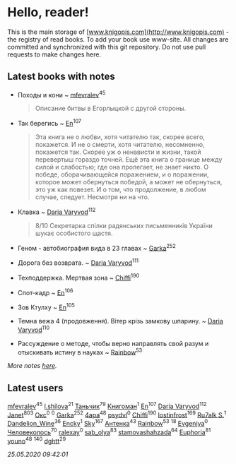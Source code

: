 # Hello, reader!
This is the main storage of [www.knigopis.com](http://www.knigopis.com) - the registry of read books.
To add your book use www-site. All changes are committed and synchronized with this git repository.
Do not use pull requests to make changes here.


## Latest books with notes
* Походы и кони ~ [mfevralev](users/140/140966150-vkontakte)<sup>45</sup>
    > Описание битвы в Егорлыцкой с другой стороны.

* Так берегись ~ [En](users/333/333646551-vkontakte)<sup>107</sup>
    > Эта книга не о любви, хотя читателю так, скорее всего, покажется. И не о смерти, хотя читателю, несомненно, покажется так. Скорее уж о ненависти и жизни, такой перевертыш гораздо точней.
    > Ещё эта книга о границе между силой и слабостью; где она пролегает, не знает никто. О победе, оборачивающейся поражением, и о поражении, которое может обернуться победой, а может не обернуться, это уж как повезет. И о том, что продолжение, в любом случае, следует. Несмотря ни на что.

* Клавка ~ [Daria Varyvod](users/829/829893410524253-facebook)<sup>112</sup>
    > 8/10 Секретарка спілки радянських письменників України шукає особистого щастя.

* Геном - автобиография вида в 23 главах ~ [Garka](users/115/115753719718250012620-google)<sup>252</sup>

* Дорога без возврата. ~ [Daria Varyvod](users/829/829893410524253-facebook)<sup>111</sup>

* Техподдержка. Мертвая зона ~ [Chiffi](users/105/105831994080785626680-google)<sup>190</sup>

* Спот-кадр ~ [En](users/333/333646551-vkontakte)<sup>106</sup>

* Зов Ктулху ~ [En](users/333/333646551-vkontakte)<sup>105</sup>

* Темна вежа 4 (продовження). Вітер крізь замкову шпарину. ~ [Daria Varyvod](users/829/829893410524253-facebook)<sup>110</sup>

* Рассуждение о методе, чтобы верно направлять свой разум и отыскивать истину в науках ~ [Rainbow](users/109/109787328219839805802-google)<sup>53</sup>


_More notes [here](latest_books_with_notes.md)._


## Latest users
[mfevralev](users/140/140966150-vkontakte)<sup>45</sup> 
[l.shilova](users/101/10123344-vkontakte)<sup>21</sup> 
[Таньчик](users/209/2096581563762610-facebook)<sup>79</sup> 
[Книгоман](users/179/1790827924355710-facebook)<sup>1</sup> 
[En](users/333/333646551-vkontakte)<sup>107</sup> 
[Daria Varyvod](users/829/829893410524253-facebook)<sup>112</sup> 
[Janet](users/108/108113656204404967440-google)<sup>803</sup> 
[Окс](users/111/111440266788495776662-google)<sup>0</sup> 
[](users/956/9563626166489439632-mailru)<sup>0</sup> 
[Garka](users/115/115753719718250012620-google)<sup>252</sup> 
[4apa](users/117/117392596378069249667-google)<sup>48</sup> 
[psydvl](users/393/39333502-vkontakte)<sup>0</sup> 
[Chiffi](users/105/105831994080785626680-google)<sup>190</sup> 
[lostinfrost](users/217/217891524-vkontakte)<sup>169</sup> 
[Ru7alk S.](users/108/108928888752736822195-google)<sup>1</sup> 
[Dandelion_Wine](users/586/58602788-vkontakte)<sup>36</sup> 
[Encky](users/112/112840961362766819849-google)<sup>1</sup> 
[Sky](users/118/118049897850017649660-google)<sup>167</sup> 
[Антенка](users/118/118158645037334943900-google)<sup>43</sup> 
[Rainbow](users/109/109787328219839805802-google)<sup>53</sup> 
[](users/153/1537586159620888-facebook)<sup>18</sup> 
[Evgeniya](users/764/764921170332844-facebook)<sup>0</sup> 
[Человеколось](users/174/17475979687188177329-mailru)<sup>70</sup> 
[ralexay](users/110/110749825769904005147-google)<sup>0</sup> 
[sab_olya](users/139/139338401-vkontakte)<sup>83</sup> 
[stamovashahzada](users/310/310646815-vkontakte)<sup>64</sup> 
[Euphoria](users/106/106304994652616315178-google)<sup>81</sup> 
[youno](users/302/302928912-vkontakte)<sup>48</sup> 
[](users/115/115826717712507836033-google)<sup>140</sup> 
[dghtt](users/233/233860015-vkontakte)<sup>29</sup> 


_25.05.2020 09:42:01_

